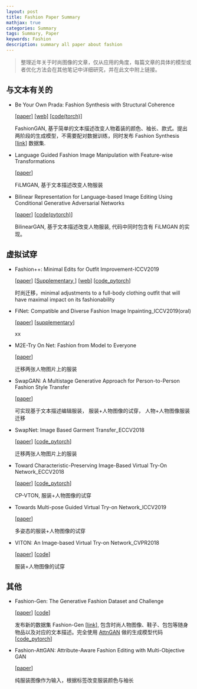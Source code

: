 ```yaml
---
layout: post
title: Fashion Paper Summary
mathjax: true
categories: Summary
tags: Summary, Paper
keywords: Fashion
description: summary all paper about fashion
---
```


> 整理近年关于时尚图像的文章，仅从应用的角度，每篇文章的具体的模型或者优化方法会在其他笔记中详细研究，并在此文中附上链接。

## 与文本有关的

- Be Your Own Prada: Fashion Synthesis with Structural Coherence

  [[paper]](http://openaccess.thecvf.com/content_ICCV_2017/papers/Zhu_Be_Your_Own_ICCV_2017_paper.pdf) [[web]](http://mmlab.ie.cuhk.edu.hk/projects/FashionGAN/) [[code(torch)]](https://github.com/zhusz/ICCV17-fashionGAN)

  FashionGAN, 基于简单的文本描述改变人物着装的颜色、袖长、款式。提出两阶段的生成模型，不需要配对数据训练，同时发布 Fashion Synthesis [[link](http://mmlab.ie.cuhk.edu.hk/projects/DeepFashion/FashionSynthesis.html)] 数据集.

- Language Guided Fashion Image Manipulation with Feature-wise Transformations

  [[paper](https://arxiv.org/pdf/1808.04000.pdf)]

  FiLMGAN, 基于文本描述改变人物服装

- Bilinear Representation for Language-based Image Editing Using Conditional Generative Adversarial Networks

  [[paper](https://arxiv.org/pdf/1903.07499.pdf)] [[code(pytorch)](https://github.com/vtddggg/BilinearGAN_for_LBIE)]

  BilinearGAN, 基于文本描述改变人物服装, 代码中同时包含有 FiLMGAN 的实现。

## 虚拟试穿

- Fashion++: Minimal Edits for Outfit Improvement-ICCV2019

  [[paper](https://arxiv.org/pdf/1904.09261.pdf)] [[Supplementary ](http://openaccess.thecvf.com/content_ICCV_2019/supplemental/Hsiao_Fashion_Minimal_Edits_ICCV_2019_supplemental.pdf)] [[web](http://vision.cs.utexas.edu/projects/FashionPlus/)] [[code_pytorch](https://github.com/facebookresearch/FashionPlus)]

  时尚迁移，minimal adjustments to a full-body clothing outfit that will have maximal impact on its fashionability

- FiNet: Compatible and Diverse Fashion Image Inpainting_ICCV2019(oral) 

  [[paper](http://openaccess.thecvf.com/content_ICCV_2019/papers/Han_FiNet_Compatible_and_Diverse_Fashion_Image_Inpainting_ICCV_2019_paper.pdf)] [[supplementary](http://openaccess.thecvf.com/content_ICCV_2019/supplemental/Han_FiNet_Compatible_and_ICCV_2019_supplemental.pdf)]

  xx

- M2E-Try On Net: Fashion from Model to Everyone 

  [[paper](https://arxiv.org/pdf/1811.08599.pdf )]

  迁移两张人物图片上的服装

- SwapGAN: A Multistage Generative Approach for Person-to-Person Fashion Style Transfer 

  [[paper](http://jultika.oulu.fi/files/nbnfi-fe201902256190.pdf)]

  可实现基于文本描述编辑服装， 服装+人物图像的试穿， 人物+人物图像服装迁移

- SwapNet: Image Based Garment Transfer_ECCV2018 

  [[paper](https://eccv2018.org/openaccess/content_ECCV_2018/papers/Amit_Raj_SwapNet_Garment_Transfer_ECCV_2018_paper.pdf)] [[code_pytorch](https://github.com/andrewjong/SwapNet)]

  迁移两张人物图片上的服装

- Toward Characteristic-Preserving Image-Based Virtual Try-On Network_ECCV2018 

  [[paper](http://openaccess.thecvf.com/content_ECCV_2018/papers/Bochao_Wang_Toward_Characteristic-Preserving_Image-based_ECCV_2018_paper.pdf)] [[code_pytorch](https://github.com/sergeywong/cp-vton)]

  CP-VTON, 服装+人物图像的试穿

- Towards Multi-pose Guided Virtual Try-on Network_ICCV2019 

  [[paper](http://openaccess.thecvf.com/content_ICCV_2019/papers/Dong_Towards_Multi-Pose_Guided_Virtual_Try-On_Network_ICCV_2019_paper.pdf)]

  多姿态的服装+人物图像的试穿

- VITON: An Image-based Virtual Try-on Network_CVPR2018

  [[paper](http://openaccess.thecvf.com/content_cvpr_2018/papers/Han_VITON_An_Image-Based_CVPR_2018_paper.pdf)] [[code](https://github.com/xthan/VITON)]

  服装+人物图像的试穿

## 其他

- Fashion-Gen: The Generative Fashion Dataset and Challenge

   [[paper](https://arxiv.org/pdf/1806.08317.pdf)] [[code](https://github.com/ElementAI/fashiongen-challenge-template)]

   发布新的数据集 Fashion-Gen [[link]( https://fashion-gen.com/ )], 包含时尚人物图像、鞋子、包包等随身物品以及对应的文本描述。完全使用 [AttnGAN](http://openaccess.thecvf.com/content_cvpr_2018/papers/Xu_AttnGAN_Fine-Grained_Text_CVPR_2018_paper.pdf) 做的生成模型代码 [[code_pytorch](https://github.com/menardai/FashionGenAttnGAN)]

- Fashion-AttGAN: Attribute-Aware Fashion Editing with Multi-Objective GAN

  [[paper](http://openaccess.thecvf.com/content_CVPRW_2019/papers/FFSS-USAD/Ping_Fashion-AttGAN_Attribute-Aware_Fashion_Editing_With_Multi-Objective_GAN_CVPRW_2019_paper.pdf)]

  纯服装图像作为输入，根据标签改变服装颜色与袖长